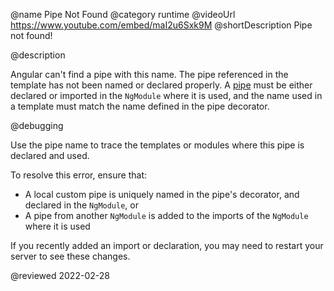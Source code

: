@name Pipe Not Found
@category runtime
@videoUrl https://www.youtube.com/embed/maI2u6Sxk9M
@shortDescription Pipe not found!

@description

Angular can't find a pipe with this name.
The pipe referenced in the template has not been named or declared properly.
A [pipe](guide/pipes) must be either declared or imported in the `NgModule` where it is used, and the name used in a template must match the name defined in the pipe decorator.

@debugging

Use the pipe name to trace the templates or modules where this pipe is declared and used.

To resolve this error, ensure that:

*   A local custom pipe is uniquely named in the pipe's decorator, and declared in the `NgModule`, or
*   A pipe from another `NgModule` is added to the imports of the `NgModule` where it is used

If you recently added an import or declaration, you may need to restart your server to see these changes.

<!-- links -->

<!-- external links -->

<!-- end links -->

@reviewed 2022-02-28
